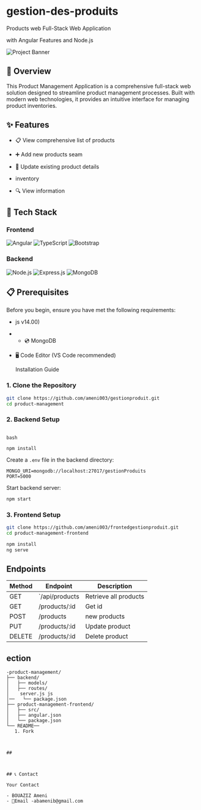 # gestion-des-produits
Products  web Full-Stack Web Application

with Angular Features and Node.js

![Project Banner](https://via.placeholder.com/800.png?text=Product+Management+Application)

## 🌟 Overview

This Product Management Application is a comprehensive full-stack web solution designed to streamline product management processes. Built with modern web technologies, it provides an intuitive interface for managing product inventories.

## ✨ Features

- 📋 View comprehensive list of products
- ➕ Add new products seam
- 🔄 Update existing product details
- 
  inventory


- 🔍 View information

## 🚀 Tech Stack

### Frontend
![Angular](https://img.shields.io/badge/Angular-DD0031?style=for-the-badge&logo=angular&logoColor=white)
![TypeScript](https://img.shields.io/badge/TypeScript-007ACC?style=for-the-badge&logo=typescript&logoColor=white)
![Bootstrap](https://img.shields.io/badge/Bootstrap-563D7C?style=for-the-badge&logo=bootstrap&logoColor=white)

### Backend
![Node.js](https://img.shields.io/badge/Node.js-43853D?style=for-the-badge&logo=node.js&logoColor=white)
![Express.js](https://img.shields.io/badge/Express.js-000000000?style=for-the-badge)
![MongoDB](https://img.shields.io/badge/MongoDB-4EA94B?style=for-the-badge&logo=mongodb&logoColor=white)

## 📋 Prerequisites

Before you begin, ensure you have met the following requirements:

-   js v14.00)
-   - 💿 MongoDB
- 🖥️ Code Editor (VS Code recommended)

  Installation Guide

### 1. Clone the Repository

```bash
git clone https://github.com/ameni003/gestionproduit.git
cd product-management
```

### 2. Backend Setup

```

bash

npm install
```

Create a `.env` file in the backend directory:

```env
MONGO_URI=mongodb://localhost:27017/gestionProduits
PORT=5000
```

Start backend server:
```bash
npm start
```

### 3. Frontend Setup

```bash
git clone https://github.com/ameni003/frontedgestionproduit.git
cd product-management-frontend

npm install
ng serve
```

##   Endpoints



| Method | Endpoint | Description |
|----|-------|---|
| GET | `/api/products | Retrieve all products |
| GET | /products/:id | Get id |
| POST | /products | new products | new product |
| PUT | /products/:id | Update product |
| DELETE | /products/:id | Delete product ||

 ## ection



```
-product-management/
├── backend/
│   ├── models/
│   ├── routes/
│    server.js js
│──   └── package.json
├── product-management-frontend/
│   ├── src/
│   ├── angular.json
│   └── package.json
└── README──
   1. Fork



##   



## 📞 Contact

Your Contact

- BOUAZIZ Ameni
- 📧Email -abamenib@gmail.com

